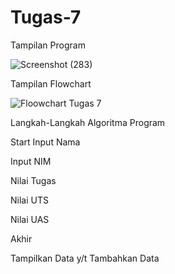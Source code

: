 # Tugas-7

Tampilan Program 

![Screenshot (283)](https://user-images.githubusercontent.com/46961479/140962245-1c8926ea-bba7-48cb-a881-5f8d49025d81.png)

Tampilan Flowchart

![Floowchart Tugas 7](https://user-images.githubusercontent.com/46961479/140966129-8d180dac-b318-4921-8692-63b098e55273.jpg)


Langkah-Langkah Algoritma Program

Start
Input Nama

Input NIM

Nilai Tugas

Nilai UTS

Nilai UAS

Akhir

Tampilkan Data y/t Tambahkan Data



